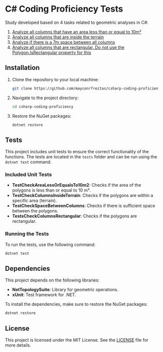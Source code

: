 # C# Coding Proficiency Tests

Study developed based on 4 tasks related to geometric analyses in C#:

1. [Analyze all columns that have an area less than or equal to 10m²](./csharp-coding-proficiency/Services/Task01_AnalyseColumnArea.cs)
1. [Analyze all columns that are inside the terrain](./csharp-coding-proficiency/Services/Task02_AnalyseColumnsInsideTerrain.cs)
1. [Analyze if there is a 7m space between all columns](./csharp-coding-proficiency/Services/Task03_AnalyseSpaceBetweenColumns.cs)
1. [Analyze all columns that are rectangular. Do not use the Polygon.IsRectangular property for this](./csharp-coding-proficiency/Services/Task04_AnalyseColumnRectangular.cs)


## Installation

1. Clone the repository to your local machine:
    ```sh
    git clone https://github.com/mayconrfreitas/csharp-coding-proficiency.git
    ```

2. Navigate to the project directory:
    ```sh
    cd csharp-coding-proficiency
    ```

3. Restore the NuGet packages:
    ```sh
    dotnet restore
    ```

## Tests

This project includes unit tests to ensure the correct functionality of the functions. The tests are located in the `tests` folder and can be run using the `dotnet test` command.

### Included Unit Tests

- **TestCheckAreaLessOrEqualsTo10m2**: Checks if the area of the polygons is less than or equal to 10 m².
- **TestCheckColumnsInsideTerrain**: Checks if the polygons are within a specific area (terrain).
- **TestCheckSpaceBetweenColumns**: Checks if there is sufficient space between the polygons.
- **TestsCheckColumnsRectangular**: Checks if the polygons are rectangular.

### Running the Tests

To run the tests, use the following command:

```sh
dotnet test
```

## Dependencies

This project depends on the following libraries:

- **NetTopologySuite**: Library for geometric operations.
- **xUnit**: Test framework for .NET.

To install the dependencies, make sure to restore the NuGet packages:

```sh
dotnet restore
```

## License

This project is licensed under the MIT License. See the [LICENSE](LICENSE) file for more details.